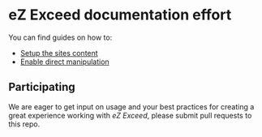eZ Exceed documentation effort
==============================

You can find guides on how to:

* [Setup the sites content](/KeyteqLabs/ezexceed-guide/en/developer/content-setup.md)
* [Enable direct manipulation](/KeyteqLabs/ezexceed-guide/en/developer/direct-manipulation.md)

## Participating

We are eager to get input on usage and your best practices for creating
a great experience working with _eZ Exceed_, please submit pull requests
to this repo.